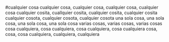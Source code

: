 #cualquier cosa
cualquier cosa, cualquier cosa, cualquier cosa, cualquier cosa
cualquier cosita, cuallquier cosita, cualquier cosita, cualquier cosita
cualquier cosota, cualquier cosota, cualquier cosota
una sola cosa, una sola cosa, una sola cosa, una sola cosa 
varias cosas, varias cosas, varias cosas
cosa cualquiera, cosa cualquiera, cosa cualquiera, cosa cualquiera
cosa, cosa, cosa
cualquiera, cualquiera, cualquiera
